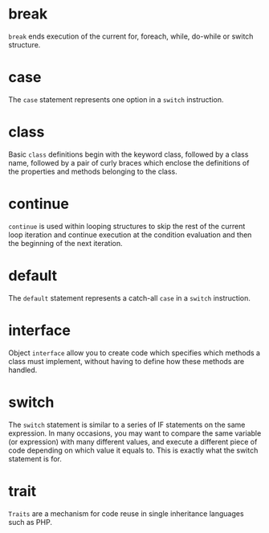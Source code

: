 # break
`break` ends execution of the current for, foreach, while, do-while or switch structure.

# case
The `case` statement represents one option in a `switch` instruction.

# class
Basic `class` definitions begin with the keyword class, followed by a class name, followed by a pair of curly braces which enclose the definitions of the properties and methods belonging to the class.

# continue
`continue` is used within looping structures to skip the rest of the current loop iteration and continue execution at the condition evaluation and then the beginning of the next iteration.

# default
The `default` statement represents a catch-all `case` in a `switch` instruction.

# interface
Object `interface` allow you to create code which specifies which methods a class must implement, without having to define how these methods are handled.

# switch
The `switch` statement is similar to a series of IF statements on the same expression. In many occasions, you may want to compare the same variable (or expression) with many different values, and execute a different piece of code depending on which value it equals to. This is exactly what the switch statement is for.

# trait
`Traits` are a mechanism for code reuse in single inheritance languages such as PHP.

